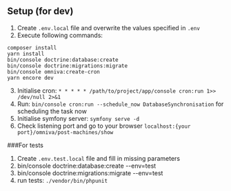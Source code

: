 ## Setup (for dev)

1. Create ``.env.local`` file and overwrite the values specified in ``.env``
2. Execute following commands:
```
composer install
yarn install
bin/console doctrine:database:create
bin/console doctrine:migrations:migrate
bin/console omniva:create-cron
yarn encore dev
```
3. Initialise cron: ``* * * * * /path/to/project/app/console cron:run 1>> /dev/null 2>&1``
4. Run: ```bin/console cron:run --schedule_now DatabaseSynchronisation``` for scheduling the task now
5. Initialise symfony server: ``symfony serve -d``
6. Check listening port and go to your browser ``localhost:{your port}/omniva/post-machines/show``

###For tests

1. Create ``.env.test.local`` file and fill in missing parameters
2. bin/console doctrine:database:create --env=test
3. bin/console doctrine:migrations:migrate --env=test
4. run tests: ```./vendor/bin/phpunit```